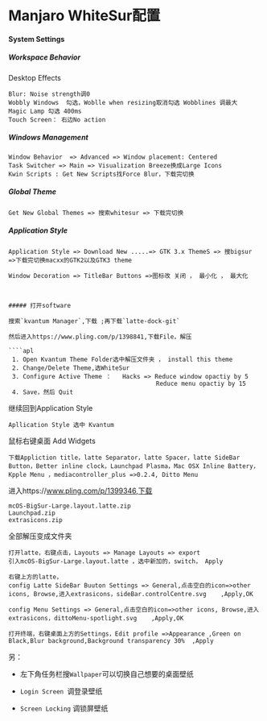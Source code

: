  # Manjaro WhiteSur配置

#### System Settings

##### Workspace Behavior

Desktop Effects

 ````apl
 Blur: Noise strength调0
 Wobbly Windows  勾选，Woblle when resizing取消勾选 Wobblines 调最大
 Magic Lamp 勾选 400ms
 Touch Screen： 右边No action
 ````



##### Windows Management

````apl
Window Behavior  => Advanced => Window placement: Centered
Task Switcher => Main => Visualization Breeze换成Large Icons
Kwin Scripts : Get New Scripts找Force Blur，下载完切换
````

 

##### Global Theme

````apl
Get New Global Themes => 搜索whitesur => 下载完切换
````



##### Application Style

````apl
Application Style => Download New .....=> GTK 3.x ThemeS => 搜bigsur =>下载完切换macxx的GTK2以及GTK3 theme

Window Decoration => TitleBar Buttons =>图标改 关闭 ， 最小化 ， 最大化



##### 打开software

搜索`kvantum Manager`,下载 ;再下载`latte-dock-git`

然后进入https://www.pling.com/p/1398841,下载File，解压

````apl
 1. Open Kvantum Theme Folder选中解压文件夹 ， install this theme
 2. Change/Delete Theme,选WhiteSur
 3. Configure Active Theme ：   Hacks => Reduce window opactiy by 5
 										 Reduce menu opactiy by 15
 4. Save，然后 Quit										
````





继续回到Application Style 

````apl
Apllication Style 选中 Kvantum
````



鼠标右键桌面 Add Widgets

````apl
下载Appliction title，latte Separator，latte Spacer，latte SideBar Button，Better inline clock，Launchpad Plasma，Mac OSX Inline Battery，Kpple Menu ，mediacontroller_plus =>0.2.4, Ditto Menu
````



进入https://www.pling.com/p/1399346,下载

````apl
mcOS-BigSur-Large.layout.latte.zip
Launchpad.zip
extrasicons.zip
````

 全部解压变成文件夹



````apl
打开latte，右键点击，Layouts => Manage Layouts => export
引入mcOS-BigSur-Large.layout.latte ，选中新加的，switch， Apply

右键上方的latte，
config Latte SideBar Buuton Settings => General,点击空白的icon=>other icons, Browse,进入extrasicons，sideBar.controlCentre.svg    ,Apply,OK

config Menu Settings => General,点击空白的icon=>other icons, Browse,进入extrasicons，dittoMenu-spotlight.svg    ,Apply,OK

打开终端，右键桌面上方的Settings，Edit profile =>Appearance ,Green on Black,Blur background,Background transparency 30% 	,Apply

````

 

另：

* 左下角任务栏搜`Wallpaper`可以切换自己想要的桌面壁纸

* `Login Screen `调登录壁纸
* `Screen Locking` 调锁屏壁纸

